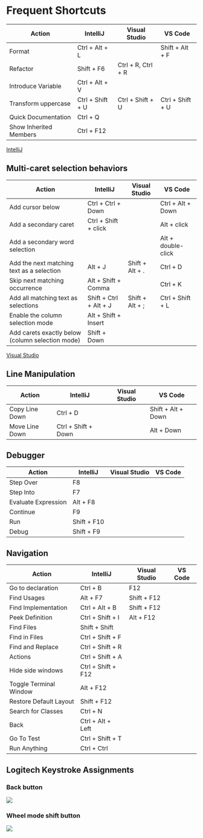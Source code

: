 # Frequent Shortcuts

| Action                 | IntelliJ         | Visual Studio      | VS Code          |
| ---------------------- | ---------------- | ------------------ | ---------------- |
| Format                 | Ctrl + Alt + L   |                    | Shift + Alt + F  |
| Refactor               | Shift + F6       | Ctrl + R, Ctrl + R |                  |
| Introduce Variable     | Ctrl + Alt + V   |                    |                  |
| Transform uppercase    | Ctrl + Shift + U | Ctrl + Shift + U   | Ctrl + Shift + U |
| Quick Documentation    | Ctrl + Q         |                    |                  |
| Show Inherited Members | Ctrl + F12       |                    |                  |

[IntelliJ](https://www.jetbrains.com/help/idea/mastering-keyboard-shortcuts.html)

## Multi-caret selection behaviors

| Action                                           | IntelliJ               | Visual Studio   | VS Code            |
| ------------------------------------------------ | ---------------------- | --------------- | ------------------ |
| Add cursor below                                 | Ctrl + Ctrl + Down     |                 | Ctrl + Alt + Down  |
| Add a secondary caret                            | Ctrl + Shift + click   |                 | Alt + click        |
| Add a secondary word selection                   |                        |                 | Alt + double-click |
| Add the next matching text as a selection        | Alt + J                | Shift + Alt + . | Ctrl + D           |
| Skip next matching occurrence                    | Alt + Shift + Comma    |                 | Ctrl + K           |
| Add all matching text as selections              | Shift + Ctrl + Alt + J | Shift + Alt + ; | Ctrl + Shift + L   |
| Enable the column selection mode                 | Alt + Shift + Insert   |                 |                    |
| Add carets exactly below (column selection mode) | Shift + Down           |                 |                    |

[Visual Studio](https://docs.microsoft.com/en-us/visualstudio/ide/finding-and-replacing-text?view=vs-2019#multi-caret-selection)

## Line Manipulation

| Action         | IntelliJ            | Visual Studio | VS Code            |
| -------------- | ------------------- | ------------- | ------------------ |
| Copy Line Down | Ctrl + D            |               | Shift + Alt + Down |
| Move Line Down | Ctrl + Shift + Down |               | Alt + Down         |

## Debugger

| Action              | IntelliJ    | Visual Studio | VS Code |
| ------------------- | ----------- | ------------- | ------- |
| Step Over           | F8          |               |         |
| Step Into           | F7          |               |         |
| Evaluate Expression | Alt + F8    |               |         |
| Continue            | F9          |               |         |
| Run                 | Shift + F10 |               |         |
| Debug               | Shift + F9  |               |         |

## Navigation

| Action                 | IntelliJ           | Visual Studio | VS Code |
| ---------------------- | ------------------ | ------------- | ------- |
| Go to declaration      | Ctrl + B           | F12           |         |
| Find Usages            | Alt + F7           | Shift + F12   |         |
| Find Implementation    | Ctrl + Alt + B     | Shift + F12   |         |
| Peek Definition        | Ctrl + Shift + I   | Alt + F12     |         |
| Find Files             | Shift + Shift      |               |         |
| Find in Files          | Ctrl + Shift + F   |               |         |
| Find and Replace       | Ctrl + Shift + R   |               |         |
| Actions                | Ctrl + Shift + A   |               |         |
| Hide side windows      | Ctrl + Shift + F12 |               |         |
| Toggle Terminal Window | Alt + F12          |               |         |
| Restore Default Layout | Shift + F12        |               |         |
| Search for Classes     | Ctrl + N           |               |         |
| Back                   | Ctrl + Alt + Left  |               |         |
| Go To Test             | Ctrl + Shift + T   |               |         |
| Run Anything           | Ctrl + Ctrl        |               |         |

## Logitech Keystroke Assignments

### Back button

![](https://i.ibb.co/Jj0hRhL/image.png)

### Wheel mode shift button

![](https://i.ibb.co/7XVzfBz/image.png)
